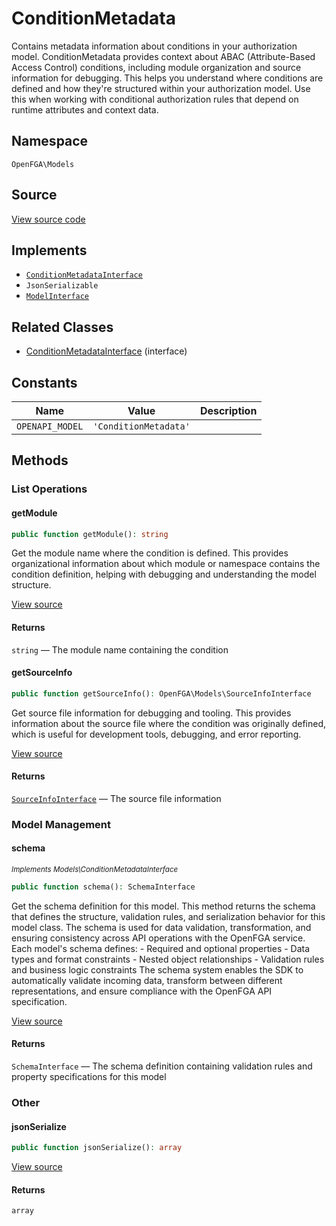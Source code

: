 # ConditionMetadata

Contains metadata information about conditions in your authorization model. ConditionMetadata provides context about ABAC (Attribute-Based Access Control) conditions, including module organization and source information for debugging. This helps you understand where conditions are defined and how they&#039;re structured within your authorization model. Use this when working with conditional authorization rules that depend on runtime attributes and context data.

## Namespace
`OpenFGA\Models`

## Source
[View source code](https://github.com/evansims/openfga-php/blob/main/src/Models/ConditionMetadata.php)

## Implements
* [`ConditionMetadataInterface`](ConditionMetadataInterface.md)
* `JsonSerializable`
* [`ModelInterface`](ModelInterface.md)

## Related Classes
* [ConditionMetadataInterface](Models/ConditionMetadataInterface.md) (interface)

## Constants
| Name | Value | Description |
|------|-------|-------------|
| `OPENAPI_MODEL` | `'ConditionMetadata'` |  |


## Methods

                                                                                    
### List Operations
#### getModule


```php
public function getModule(): string
```

Get the module name where the condition is defined. This provides organizational information about which module or namespace contains the condition definition, helping with debugging and understanding the model structure.

[View source](https://github.com/evansims/openfga-php/blob/main/src/Models/ConditionMetadata.php#L56)


#### Returns
`string` — The module name containing the condition
#### getSourceInfo


```php
public function getSourceInfo(): OpenFGA\Models\SourceInfoInterface
```

Get source file information for debugging and tooling. This provides information about the source file where the condition was originally defined, which is useful for development tools, debugging, and error reporting.

[View source](https://github.com/evansims/openfga-php/blob/main/src/Models/ConditionMetadata.php#L65)


#### Returns
[`SourceInfoInterface`](SourceInfoInterface.md) — The source file information
### Model Management
#### schema

*<small>Implements Models\ConditionMetadataInterface</small>*  

```php
public function schema(): SchemaInterface
```

Get the schema definition for this model. This method returns the schema that defines the structure, validation rules, and serialization behavior for this model class. The schema is used for data validation, transformation, and ensuring consistency across API operations with the OpenFGA service. Each model&#039;s schema defines: - Required and optional properties - Data types and format constraints - Nested object relationships - Validation rules and business logic constraints The schema system enables the SDK to automatically validate incoming data, transform between different representations, and ensure compliance with the OpenFGA API specification.

[View source](https://github.com/evansims/openfga-php/blob/main/src/Models/ModelInterface.php#L52)


#### Returns
`SchemaInterface` — The schema definition containing validation rules and property specifications for this model
### Other
#### jsonSerialize


```php
public function jsonSerialize(): array
```


[View source](https://github.com/evansims/openfga-php/blob/main/src/Models/ConditionMetadata.php#L74)


#### Returns
`array`
